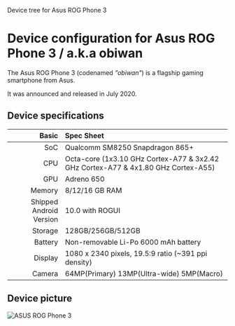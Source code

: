 Device tree for Asus ROG Phone 3

Device configuration for Asus ROG Phone 3 / a.k.a obiwan
=========================================

The Asus ROG Phone 3 (codenamed _"obiwan"_) is a flagship gaming smartphone from Asus.

It was announced and released in July 2020.

## Device specifications

Basic   | Spec Sheet
-------:|:-------------------------
SoC     | Qualcomm SM8250 Snapdragon 865+
CPU     | Octa-core (1x3.10 GHz Cortex-A77 & 3x2.42 GHz Cortex-A77 & 4x1.80 GHz Cortex-A55)
GPU     | Adreno 650
Memory  | 8/12/16 GB RAM
Shipped Android Version | 10.0 with ROGUI
Storage | 128GB/256GB/512GB
Battery | Non-removable Li-Po 6000 mAh battery
Display | 1080 x 2340 pixels, 19.5:9 ratio (~391 ppi density)
Camera  | 64MP(Primary) 13MP(Ultra-wide) 5MP(Macro)

## Device picture

![ASUS ROG Phone 3](https://dlcdnwebimgs.asus.com/gain/64A4C3E8-D8B8-493B-8B9C-FBDD8267D482/w1000/h732)
